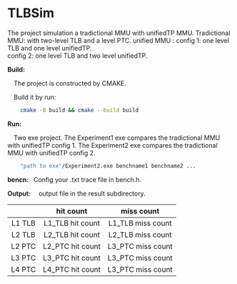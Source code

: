 # TLBSim

The project simulation a tradictional MMU with unifiedTP MMU.
Tradictional MMU: with two-level TLB and a level PTC.
unified MMU : 
    config 1: one level TLB and one level unifiedTP.  
    config 2: one level TLB and two level unifiedTP.


**Build:**

&emsp;The project is constructed by CMAKE.

&emsp;Build it by run:
```bash
    cmake -B build && cmake --build build
```

**Run:**

&emsp;Two exe project. The Experiment1 exe compares the tradictional MMU with unifiedTP config 1. The Experiment2 exe compares the tradictional MMU with unifiedTP config 2.

```bash
    "path to exe"/Experiment2.exe benchname1 benchname2 ...
```

**bencn:**
&ensp;Config your .txt trace file in bench.h.

**Output:**
&emsp;output file in the result subdirectory.


|          |hit count            |miss count       |  
| :-----:  | :-----:             | :-----:         |  
|L1 TLB    |L1_TLB hit count     |L1_TLB miss count|  
|L2 TLB    |L2_TLB hit count     |L2_TLB miss count|  
|L2 PTC    |L2_PTC hit count     |L3_PTC miss count|  
|L3 PTC    |L3_PTC hit count     |L3_PTC miss count|  
|L4 PTC    |L4_PTC hit count     |L3_PTC miss count|  

